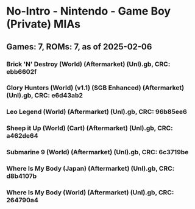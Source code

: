 # No-Intro - Nintendo - Game Boy (Private) MIAs
## Games: 7, ROMs: 7, as of 2025-02-06
### Brick 'N' Destroy (World) (Aftermarket) (Unl).gb, CRC: ebb6602f
### Glory Hunters (World) (v1.1) (SGB Enhanced) (Aftermarket) (Unl).gb, CRC: e6d43ab2
### Leo Legend (World) (Aftermarket) (Unl).gb, CRC: 96b85ee6
### Sheep it Up (World) (Cart) (Aftermarket) (Unl).gb, CRC: a462de64
### Submarine 9 (World) (Aftermarket) (Unl).gb, CRC: 6c3719be
### Where Is My Body (Japan) (Aftermarket) (Unl).gb, CRC: d8b4107b
### Where Is My Body (World) (Aftermarket) (Unl).gb, CRC: 264790a4
